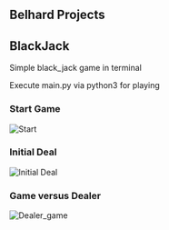 ## Belhard Projects

## BlackJack
Simple black_jack game in terminal

Execute main.py via python3 for playing
### Start Game
![Start](/black_jack/pictures/Start.png)
### Initial Deal
![Initial Deal](/black_jack/pictures/initial.png)
### Game versus Dealer
![Dealer_game](/black_jack/pictures/Dealer_game.png)
